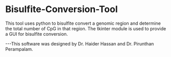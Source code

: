 # Bisulfite-Conversion-Tool
This tool uses python to bisulfite convert a genomic region and determine the total number of CpG in that region. The tkinter module is used to provide a GUI for bisulfite conversion.

---This software was designed by Dr. Haider Hassan and Dr. Pirunthan Perampalam.
